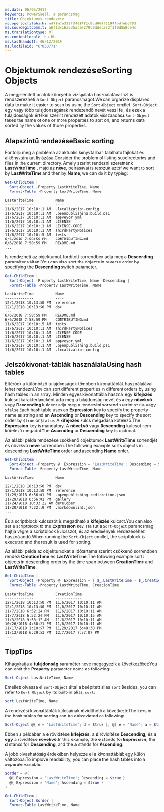 ```yaml
---
ms.date: 06/05/2017
keywords: PowerShell, a parancsmag
title: Objektumok rendezése
ms.openlocfilehash: ed78e7e333f3468781c9cd96df2194fbdfebe753
ms.sourcegitcommit: a6f13c16a535acea279c0ddeca72f1f0d8a8ce4c
ms.translationtype: MT
ms.contentlocale: hu-HU
ms.lasthandoff: 06/12/2019
ms.locfileid: "67030771"
---
```

# <a name="sorting-objects"></a><span data-ttu-id="04c3f-103">Objektumok rendezése</span><span class="sxs-lookup"><span data-stu-id="04c3f-103">Sorting Objects</span></span>

<span data-ttu-id="04c3f-104">A megjelenített adatok könnyebb vizsgálata használatával azt is rendszerezheti a `Sort-Object` parancsmagot.</span><span class="sxs-lookup"><span data-stu-id="04c3f-104">We can organize displayed data to make it easier to scan by using the `Sort-Object` cmdlet.</span></span> <span data-ttu-id="04c3f-105">`Sort-Object` egy vagy több tulajdonságának rendezendő nevét veszi fel, és ezek a tulajdonságok értékei szerint rendezett adatok visszaadása.</span><span class="sxs-lookup"><span data-stu-id="04c3f-105">`Sort-Object` takes the name of one or more properties to sort on, and returns data sorted by the values of those properties.</span></span>

## <a name="basic-sorting"></a><span data-ttu-id="04c3f-106">Alapszintű rendezése</span><span class="sxs-lookup"><span data-stu-id="04c3f-106">Basic sorting</span></span>

<span data-ttu-id="04c3f-107">Fontolja meg a probléma az aktuális könyvtárban található fájlokat és alkönyvtárakat listázása.</span><span class="sxs-lookup"><span data-stu-id="04c3f-107">Consider the problem of listing subdirectories and files in the current directory.</span></span>
<span data-ttu-id="04c3f-108">Amely szerint rendezni szeretnénk **LastWriteTime** , majd az **neve**, beírásával is tesszük azt:</span><span class="sxs-lookup"><span data-stu-id="04c3f-108">If we want to sort by **LastWriteTime** and then by **Name**, we can do it by typing:</span></span>

```powershell
Get-ChildItem |
  Sort-Object -Property LastWriteTime, Name |
  Format-Table -Property LastWriteTime, Name
```

```output
LastWriteTime          Name
-------------          ----
11/6/2017 10:10:11 AM  .localization-config
11/6/2017 10:10:11 AM  .openpublishing.build.ps1
11/6/2017 10:10:11 AM  appveyor.yml
11/6/2017 10:10:11 AM  LICENSE
11/6/2017 10:10:11 AM  LICENSE-CODE
11/6/2017 10:10:11 AM  ThirdPartyNotices
11/6/2017 10:10:15 AM  tests
6/6/2018 7:58:59 PM    CONTRIBUTING.md
6/6/2018 7:58:59 PM    README.md
...
```

<span data-ttu-id="04c3f-109">Is rendezheti az objektumok fordított sorrendben adja meg a **Descending** paraméter váltani.</span><span class="sxs-lookup"><span data-stu-id="04c3f-109">You can also sort the objects in reverse order by specifying the **Descending** switch parameter.</span></span>

```powershell
Get-ChildItem |
  Sort-Object -Property LastWriteTime, Name -Descending |
  Format-Table -Property LastWriteTime, Name
```

```output
LastWriteTime          Name
-------------          ----
12/1/2018 10:13:50 PM  reference
12/1/2018 10:13:50 PM  dsc
...
6/6/2018 7:58:59 PM    README.md
6/6/2018 7:58:59 PM    CONTRIBUTING.md
11/6/2017 10:10:15 AM  tests
11/6/2017 10:10:11 AM  ThirdPartyNotices
11/6/2017 10:10:11 AM  LICENSE-CODE
11/6/2017 10:10:11 AM  LICENSE
11/6/2017 10:10:11 AM  appveyor.yml
11/6/2017 10:10:11 AM  .openpublishing.build.ps1
11/6/2017 10:10:11 AM  .localization-config
```

## <a name="using-hash-tables"></a><span data-ttu-id="04c3f-110">Jelszókivonat-táblák használata</span><span class="sxs-lookup"><span data-stu-id="04c3f-110">Using hash tables</span></span>

<span data-ttu-id="04c3f-111">Eltérőek a különböző tulajdonságok tömbben kivonattáblák használatával lehet rendezni.</span><span class="sxs-lookup"><span data-stu-id="04c3f-111">You can sort different properties in different orders by using hash tables in an array.</span></span>
<span data-ttu-id="04c3f-112">Minden egyes kivonattábla használ egy **kifejezés** kulcsot karakterláncként adja meg a tulajdonság nevét és a egy **növekvő** vagy **Descending** kulcsot adja meg a rendezési sorrend szerint `$true` vagy `$false`.</span><span class="sxs-lookup"><span data-stu-id="04c3f-112">Each hash table uses an **Expression** key to specify the property name as string and an **Ascending** or **Descending** key to specify the sort order by `$true` or `$false`.</span></span>
<span data-ttu-id="04c3f-113">A **kifejezés** kulcs megadása kötelező.</span><span class="sxs-lookup"><span data-stu-id="04c3f-113">The **Expression** key is mandatory.</span></span>
<span data-ttu-id="04c3f-114">A **növekvő** vagy **Descending** kulcsot nem kötelező megadni.</span><span class="sxs-lookup"><span data-stu-id="04c3f-114">The **Ascending** or **Descending** key is optional.</span></span>

<span data-ttu-id="04c3f-115">Az alábbi példa rendezése csökkenő objektumok **LastWriteTime** sorrendjét és növekvő **neve** sorrendben.</span><span class="sxs-lookup"><span data-stu-id="04c3f-115">The following example sorts objects in descending **LastWriteTime** order and ascending **Name** order.</span></span>

```powershell
Get-ChildItem |
  Sort-Object -Property @{ Expression = 'LastWriteTime'; Descending = $true }, @{ Expression = 'Name'; Ascending = $true } |
  Format-Table -Property LastWriteTime, Name
```

```output
LastWriteTime          Name
-------------          ----
12/1/2018 10:13:50 PM  dsc
12/1/2018 10:13:50 PM  reference
11/29/2018 6:56:01 PM  .openpublishing.redirection.json
11/29/2018 6:56:01 PM  gallery
11/24/2018 10:33:22 AM developer
11/20/2018 7:22:19 PM  .markdownlint.json
...
```

<span data-ttu-id="04c3f-116">És a scriptblock kulcsszót is megadható a **kifejezés** kulcsot.</span><span class="sxs-lookup"><span data-stu-id="04c3f-116">You can also set a scriptblock to the **Expression** key.</span></span>
<span data-ttu-id="04c3f-117">Ha fut a `Sort-Object` parancsmag hajtja végre a scriptblock kulcsszót, és az eredmények rendezéséhez használandó.</span><span class="sxs-lookup"><span data-stu-id="04c3f-117">When running the `Sort-Object` cmdlet, the scriptblock is executed and the result is used for sorting.</span></span>

<span data-ttu-id="04c3f-118">Az alábbi példa az objektumokat a időtartama szerint csökkenő sorrendben rendezi **CreationTime** és **LastWriteTime**.</span><span class="sxs-lookup"><span data-stu-id="04c3f-118">The following example sorts objects in descending order by the time span between **CreationTime** and **LastWriteTime**.</span></span>

```powershell
Get-ChildItem |
  Sort-Object -Property @{ Expression = { $_.LastWriteTime - $_.CreationTime }; Descending = $true } |
  Format-Table -Property LastWriteTime, CreationTime
```

```output
LastWriteTime          CreationTime
-------------          ------------
12/1/2018 10:13:50 PM  11/6/2017 10:10:11 AM
12/1/2018 10:13:50 PM  11/6/2017 10:10:11 AM
11/7/2018 6:52:24 PM   11/6/2017 10:10:11 AM
11/7/2018 6:52:24 PM   11/6/2017 10:10:15 AM
11/3/2018 9:58:17 AM   11/6/2017 10:10:11 AM
10/26/2018 4:50:21 PM  11/6/2017 10:10:11 AM
11/17/2018 1:10:57 PM  11/29/2017 5:48:30 PM
11/12/2018 6:29:53 PM  12/7/2017 7:57:07 PM
...
```

## <a name="tips"></a><span data-ttu-id="04c3f-119">Tipp</span><span class="sxs-lookup"><span data-stu-id="04c3f-119">Tips</span></span>

<span data-ttu-id="04c3f-120">Kihagyhatja a **tulajdonság** paraméter neve megegyezik a következőket:</span><span class="sxs-lookup"><span data-stu-id="04c3f-120">You can omit the **Property** parameter name as following:</span></span>

```powershell
Sort-Object LastWriteTime, Name
```

<span data-ttu-id="04c3f-121">Emellett olvassa el `Sort-Object` által a beépített alias `sort`:</span><span class="sxs-lookup"><span data-stu-id="04c3f-121">Besides, you can refer to `Sort-Object` by its built-in alias, `sort`:</span></span>

```powershell
sort LastWriteTime, Name
```

<span data-ttu-id="04c3f-122">A rendezési kivonattáblák kulcsainak rövidíthető a következő:</span><span class="sxs-lookup"><span data-stu-id="04c3f-122">The keys in the hash tables for sorting can be abbreviated as following:</span></span>

```powershell
Sort-Object @{ e = 'LastWriteTime'; d = $true }, @{ e = 'Name'; a = $true }
```

<span data-ttu-id="04c3f-123">Ebben a példában a **e** rövidítése **kifejezés**, a **d** rövidítése **Descending**, és a **egy** a rövidítése **növekvő**.</span><span class="sxs-lookup"><span data-stu-id="04c3f-123">In this example, the **e** stands for **Expression**, the **d** stands for **Descending**, and the **a** stands for **Ascending**.</span></span>

<span data-ttu-id="04c3f-124">A jobb olvashatóság érdekében helyezze el a kivonattáblák egy külön változóba:</span><span class="sxs-lookup"><span data-stu-id="04c3f-124">To improve readability, you can place the hash tables into a separate variable:</span></span>

```powershell
$order = @(
  @{ Expression = 'LastWriteTime'; Descending = $true }
  @{ Expression = 'Name'; Ascending = $true }
)

Get-ChildItem |
  Sort-Object $order |
  Format-Table LastWriteTime, Name
```
